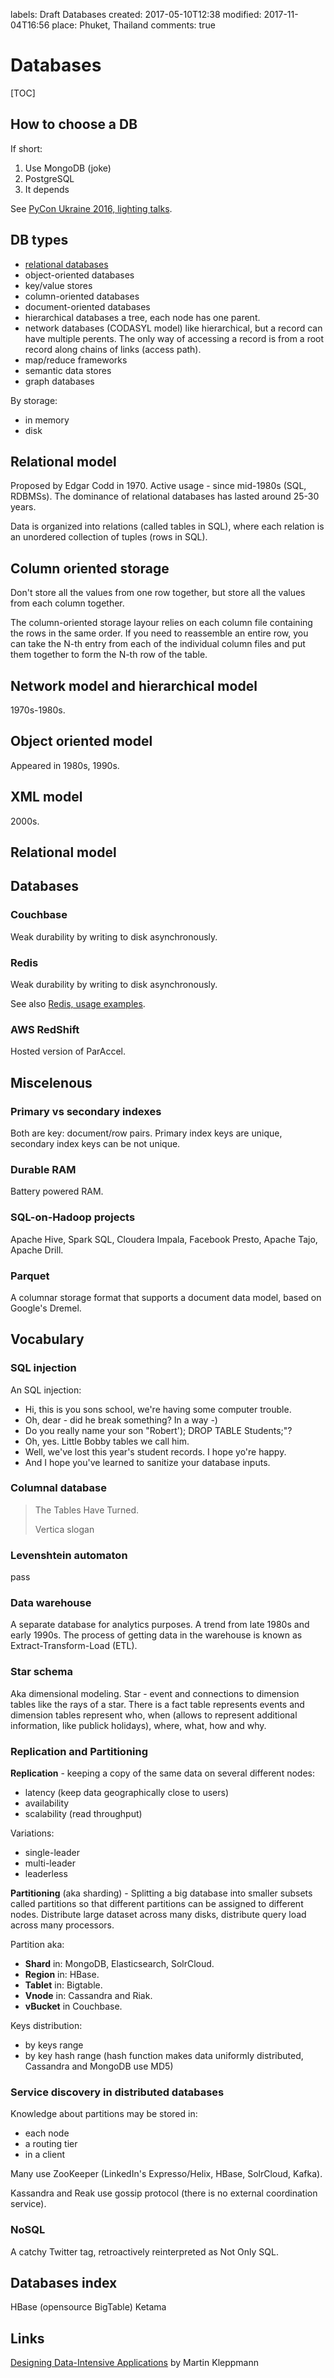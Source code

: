 labels: Draft
		Databases
created: 2017-05-10T12:38
modified: 2017-11-04T16:56
place: Phuket, Thailand
comments: true

# Databases

[TOC]

## How to choose a DB

If short:

1. Use MongoDB (joke)
2. PostgreSQL
3. It depends

See [PyCon Ukraine 2016, lighting talks](https://www.youtube.com/watch?v=mgPBtKaDQww).

## DB types

- [relational databases](/2016/02/sql)
- object-oriented databases
- key/value stores
- column-oriented databases
- document-oriented databases
- hierarchical databases
    a tree, each node has one parent.
- network databases (CODASYL model)
    like hierarchical, but a record can have multiple perents.
    The only way of accessing a record is from a root record along chains of links (access path).
- map/reduce frameworks
- semantic data stores
- graph databases

By storage:

- in memory
- disk

## Relational model

Proposed by Edgar Codd in 1970. Active usage - since mid-1980s (SQL, RDBMSs). The dominance of relational databases has lasted around 25-30 years.

Data is organized into relations (called tables in SQL), where each relation is an unordered collection of tuples (rows in SQL).

## Column oriented storage

Don't store all the values from one row together, but store all the values from each column together.

The column-oriented storage layour relies on each column file containing the rows in the same order. If you need to reassemble an entire row, you can take the N-th entry from each of the individual column files and put them together to form the N-th row of the table.

## Network model and hierarchical model

1970s-1980s.

## Object oriented model

Appeared in 1980s, 1990s.

## XML model

2000s.

## Relational model

## Databases

### Couchbase

Weak durability by writing to disk asynchronously.

### Redis

Weak durability by writing to disk asynchronously.

See also [Redis, usage examples](/2015/08/redis-rethink).

### AWS RedShift

Hosted version of ParAccel.

## Miscelenous

### Primary vs secondary indexes

Both are key: document/row pairs.
Primary index keys are unique, secondary index keys can be not unique.

### Durable RAM

Battery powered RAM.

### SQL-on-Hadoop projects

Apache Hive, Spark SQL, Cloudera Impala, Facebook Presto, Apache Tajo, Apache Drill.

### Parquet

A columnar storage format that supports a document data model, based on Google's Dremel.

## Vocabulary

### SQL injection

An SQL injection:

- Hi, this is you sons school, we're having some computer trouble.
- Oh, dear - did he break something? In a way -)
- Do you really name your son "Robert'); DROP TABLE Students;"?
- Oh, yes. Little Bobby tables we call him.
- Well, we've lost this year's student records. I hope yo're happy.
- And I hope you've learned to sanitize your database inputs.

### Columnal database

> The Tables Have Turned.
>
> Vertica slogan

### Levenshtein automaton

pass

### Data warehouse

A separate database for analytics purposes. A trend from late 1980s and early 1990s.
The process of getting data in the warehouse is known as Extract-Transform-Load (ETL).

### Star schema

Aka dimensional modeling.
Star - event and connections to dimension tables like the rays of a star.
There is a fact table represents events and dimension tables represent who, when (allows to represent additional information, like publick holidays), where, what, how and why.

### Replication and Partitioning

**Replication** - keeping a copy of the same data on several different nodes:

- latency (keep data geographically close to users)
- availability
- scalability (read throughput)

Variations:

- single-leader
- multi-leader
- leaderless

**Partitioning** (aka sharding) - Splitting a big database into smaller subsets called partitions so that different partitions can be assigned to different nodes. Distribute large dataset across many disks, distribute query load across many processors.

Partition aka:

- **Shard** in: MongoDB, Elasticsearch, SolrCloud.
- **Region** in: HBase.
- **Tablet** in: Bigtable.
- **Vnode** in: Cassandra and Riak.
- **vBucket** in Couchbase.

Keys distribution:

- by keys range
- by key hash range (hash function makes data uniformly distributed, Cassandra and MongoDB use MD5)

### Service discovery in distributed databases

Knowledge about partitions may be stored in:

- each node
- a routing tier
- in a client

Many use ZooKeeper (LinkedIn's Expresso/Helix, HBase, SolrCloud, Kafka). 

Kassandra and Reak use gossip protocol (there is no external coordination service).

### NoSQL

A catchy Twitter tag, retroactively reinterpreted as Not Only SQL.

## Databases index

HBase (opensource BigTable)
Ketama

## Links

[Designing Data-Intensive Applications](https://www.amazon.com/Designing-Data-Intensive-Applications-Reliable-Maintainable/dp/1449373321) by Martin Kleppmann
